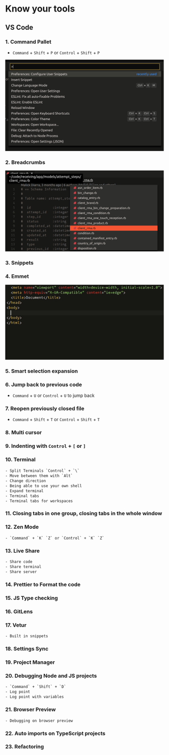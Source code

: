 # Know your tools

## VS Code

### 1. Command Pallet

- `Command` + `Shift` + `P` or `Control` + `Shift` + `P`

![Command Palette in VS Code](./vs-code-images/command-palette.png)


### 2. Breadcrumbs

![Breadcrumbs in VS Code](./vs-code-images/breadcrumbs.png)

### 3. Snippets

### 4. Emmet

![Emmet in VS Code](./vs-code-images/emmet.gif)

### 5. Smart selection expansion

### 6. Jump back to previous code

- `Command` + `U` or `Control` + `U` to jump back

### 7. Reopen previously closed file

- `Command` + `Shift` + `T` or `Control` + `Shift` + `T`

### 8. Multi cursor

### 9. Indenting with `Control` + `[` or `]`

### 10. Terminal

    - Split Terminals `Control` + `\`
    - Move between them with `Alt`
    - Change direction
    - Being able to use your own shell
    - Expand terminal
    - Terminal tabs
    - Terminal tabs for workspaces

### 11. Closing tabs in one group, closing tabs in the whole window

### 12. Zen Mode

    - `Command` + `K` `Z` or `Control` + `K` `Z`

### 13. Live Share

    - Share code
    - Share terminal
    - Share server

### 14. Prettier to Format the code

### 15. JS Type checking

### 16. GitLens

### 17. Vetur

    - Built in snippets

### 18. Settings Sync

### 19. Project Manager

### 20. Debugging Node and JS projects

    - `Command` + `Shift` + `D`
    - Log point
    - Log point with variables

### 21. Browser Preview

    - Debugging on browser preview

### 22. Auto imports on TypeScript projects

### 23. Refactoring
